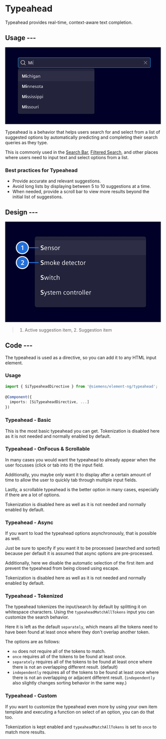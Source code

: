# Typeahead

Typeahead provides real-time, context-aware text completion.

## Usage ---

![Typeahead](images/typeahead.png)

Typeahead is a behavior that helps users search for and select from a list of
suggested options by automatically predicting and completing their search
queries as they type.

This is commonly used in the [Search Bar](../sorting-filtering/search-bar.md),
[Filtered Search](../sorting-filtering/filtered-search.md), and other places
where users need to input text and select options from a list.

### Best practices for Typeahead

- Provide accurate and relevant suggestions.
- Avoid long lists by displaying between 5 to 10 suggestions at a time.
- When needed, provide a scroll bar to view more results beyond the initial
  list of suggestions.

## Design ---

![Typeahead Elements](images/typeahead-elements.png)

> 1. Active suggestion item, 2. Suggestion item

## Code ---

The typeahead is used as a directive, so you can add it to any HTML input element.

### Usage

```ts
import { SiTypeaheadDirective } from '@siemens/element-ng/typeahead';

@Component({
  imports: [SiTypeaheadDirective, ...]
})
```

### Typeahead - Basic

This is the most basic typeahead you can get.
Tokenization is disabled here as it is not needed and normally enabled by default.

<si-docs-component example="si-typeahead/si-typeahead-basic" height="300"></si-docs-component>

### Typeahead - OnFocus & Scrollable

In many cases you would want the typeahead to already appear when the user focusses (click or tab into it) the input field.

Additionally, you maybe only want it to display after a certain amount of time
to allow the user to quickly tab through multiple input fields.

Lastly, a scrollable typeahead is the better option in many cases, especially if there are a lot of options.

Tokenization is disabled here as well as it is not needed and normally enabled by default.

<si-docs-component example="si-typeahead/si-typeahead-onfocus-scrollable" height="300"></si-docs-component>

### Typeahead - Async

If you want to load the typeahead options asynchronously, that is possible as well.

Just be sure to specify if you want it to be processed (searched and sorted)
because per default it is assumed that async options are pre-processed.

Additionally, here we disable the automatic selection of the first item
and prevent the typeahead from being closed using escape.

Tokenization is disabled here as well as it is not needed and normally enabled by default.

<si-docs-component example="si-typeahead/si-typeahead-async" height="300"></si-docs-component>

### Typeahead - Tokenized

The typeahead tokenizes the input/search by default by splitting it on whitespace characters.
Using the `typeaheadMatchAllTokens` input you can customize the search behavior.

Here it is left as the default `separately`, which means all the tokens need to have been found at least once where they don't overlap another token.

The options are as follows:

- `no` does not require all of the tokens to match.
- `once` requires all of the tokens to be found at least once.
- `separately` requires all of the tokens to be found at least once where there is not an overlapping different result. (default)
- `independently` requires all of the  tokens to be found at least once
where there is not an overlapping or adjacent different result.
(`independently` also slightly changes sorting behavior in the same way.)

<si-docs-component example="si-typeahead/si-typeahead-tokenized" height="300"></si-docs-component>

### Typeahead - Custom

If you want to customize the typeahead even more by using your own item template
and executing a function on select of an option, you can do that too.

Tokenization is kept enabled and `typeaheadMatchAllTokens` is set to `once` to match more results.

<si-docs-component example="si-typeahead/si-typeahead-custom" height="300"></si-docs-component>

<si-docs-api directive="SiTypeaheadDirective"></si-docs-api>

<si-docs-types></si-docs-types>
